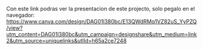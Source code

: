 Con este link podras ver la presentacion de este projecto, solo pegalo en el navegador:
https://www.canva.com/design/DAG01l380bc/E13QWdRMq1VZ82uS_YyPZQ/view?utm_content=DAG01l380bc&utm_campaign=designshare&utm_medium=link2&utm_source=uniquelinks&utlId=h65a2ce7248
